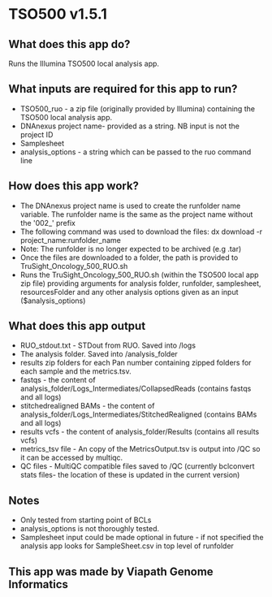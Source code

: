 # TSO500 v1.5.1

## What does this app do?
Runs the Illumina TSO500 local analysis app.

## What inputs are required for this app to run?
* TSO500_ruo - a zip file (originally provided by Illumina) containing the TSO500 local analysis app.
* DNAnexus project name- provided as a string. NB input is not the project ID
* Samplesheet
* analysis_options -  a string which can be passed to the ruo command line

## How does this app work?
* The DNAnexus project name is used to create the runfolder name variable. The runfolder name is the same as the project name without the '002_' prefix
* The following command was used to download the files: dx download -r project_name:runfolder_name
* Note: The runfolder is no longer expected to be archived (e.g .tar)
* Once the files are downloaded to a folder, the path is provided to TruSight_Oncology_500_RUO.sh
* Runs the TruSight_Oncology_500_RUO.sh (within the TSO500 local app zip file) providing arguments for analysis folder, runfolder, samplesheet, resourcesFolder and any other analysis options given as an input ($analysis_options)


## What does this app output
* RUO_stdout.txt - STDout from RUO. Saved into /logs
* The analysis folder. Saved into /analysis_folder
* results zip folders for each Pan number containing zipped folders for each sample and the metrics.tsv.
* fastqs - the content of analysis_folder/Logs_Intermediates/CollapsedReads (contains fastqs and all logs)
* stitchedrealigned BAMs - the content of analysis_folder/Logs_Intermediates/StitchedRealigned (contains BAMs and all logs)
* results vcfs - the content of analysis_folder/Results (contains all results vcfs)
* metrics_tsv file - An copy of the MetricsOutput.tsv is output into /QC so it can be accessed by multiqc.
* QC files - MultiQC compatible files saved to /QC (currently bclconvert stats files- the location of these is updated in the current version)

## Notes
* Only tested from starting point of BCLs
* analysis_options is not thoroughly tested.
* Samplesheet input could be made optional in future - if not specified the analysis app looks for SampleSheet.csv in top level of runfolder

## This app was made by Viapath Genome Informatics
